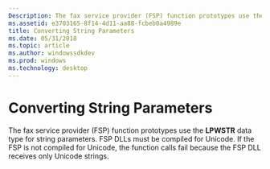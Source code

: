 ```yaml
---
Description: The fax service provider (FSP) function prototypes use the LPWSTR data type for string parameters. FSP DLLs must be compiled for Unicode. If the FSP is not compiled for Unicode, the function calls fail because the FSP DLL receives only Unicode strings.
ms.assetid: e3703165-8f14-4d11-aa88-fcbeb0a4989e
title: Converting String Parameters
ms.date: 05/31/2018
ms.topic: article
ms.author: windowssdkdev
ms.prod: windows
ms.technology: desktop
---
```


# Converting String Parameters

The fax service provider (FSP) function prototypes use the **LPWSTR** data type for string parameters. FSP DLLs must be compiled for Unicode. If the FSP is not compiled for Unicode, the function calls fail because the FSP DLL receives only Unicode strings.

 

 



